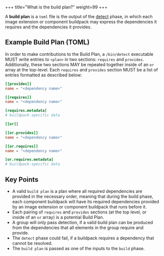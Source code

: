 +++
title="What is the build plan?"
weight=99
+++

A **build plan** is a `toml` file is the output of the [detect](https://buildpacks.io/docs/for-buildpack-authors/concepts/lifecycle-phases/#phase-2-detect) phase, in which each image extension or component buildpack may express the dependencies it requires and the dependencies it provides.

<!--more-->

## Example Build Plan (TOML)

In order to make contributions to the Build Plan, a `/bin/detect` executable MUST write entries to `<plan>` in two sections: `requires` and `provides`.
Additionally, these two sections MAY be repeated together inside of an `or` array at the top-level.
Each `requires` and `provides` section MUST be a list of entries formatted as described below:

```toml
[[provides]]
name = "<dependency name>"

[[requires]]
name = "<dependency name>"

[requires.metadata]
# buildpack-specific data

[[or]]

[[or.provides]]
name = "<dependency name>"

[[or.requires]]
name = "<dependency name>"

[or.requires.metadata]
# buildpack-specific data

```  

## Key Points
  
* A valid `build plan` is a plan where all required dependencies are provided in the necessary order, meaning that during the build phase, each component buildpack will have its required dependencies provided by an image extension or component buildpack that runs before it.
* Each pairing of `requires` and `provides` sections (at the top level, or inside of an `or` array) is a potential Build Plan.
* A group will only pass detection, if a valid build plan can be produced from the dependencies that all elements in the group require and provide.
* The `detect` phase could fail, if a buildpack requires a dependency that cannot be resolved.  
* The `build plan` is passed as one of the inputs to the `build` phase.
